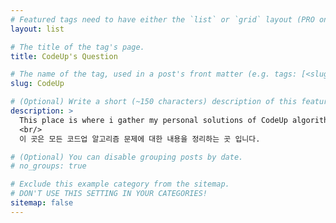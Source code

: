 ```yaml
---
# Featured tags need to have either the `list` or `grid` layout (PRO only).
layout: list

# The title of the tag's page.
title: CodeUp's Question

# The name of the tag, used in a post's front matter (e.g. tags: [<slug>]).
slug: CodeUp

# (Optional) Write a short (~150 characters) description of this featured tag.
description: >
  This place is where i gather my personal solutions of CodeUp algorithm's question.
  <br/>
  이 곳은 모든 코드업 알고리즘 문제에 대한 내용을 정리하는 곳 입니다.

# (Optional) You can disable grouping posts by date.
# no_groups: true

# Exclude this example category from the sitemap.
# DON'T USE THIS SETTING IN YOUR CATEGORIES!
sitemap: false
---
```

